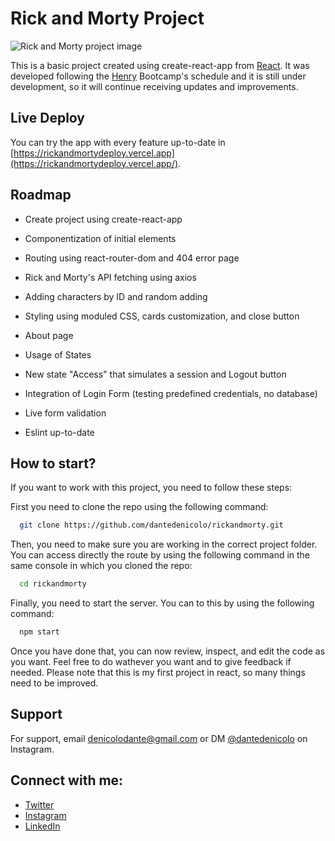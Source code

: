 
# Rick and Morty Project

![Rick and Morty project image](https://imgur.com/HdHbUe6.png)

This is a basic project created using create-react-app from [React](https://react.dev/). It was developed following the [Henry](https://soyhenry.com) Bootcamp's schedule and it is still under development, so it will continue receiving updates and improvements.

## Live Deploy

You can try the app with every feature up-to-date in [https://rickandmortydeploy.vercel.app](https://rickandmortydeploy.vercel.app/).
## Roadmap

- Create project using create-react-app

- Componentization of initial elements

- Routing using react-router-dom and 404 error page

- Rick and Morty's API fetching using axios

- Adding characters by ID and random adding

- Styling using moduled CSS, cards customization, and close button

- About page

- Usage of States

- New state "Access" that simulates a session and Logout button

- Integration of Login Form (testing predefined credentials, no database)

- Live form validation

- Eslint up-to-date


## How to start?

If you want to work with this project, you need to follow these steps:

First you need to clone the repo using the following command:
```bash
  git clone https://github.com/dantedenicolo/rickandmorty.git
```

Then, you need to make sure you are working in the correct project folder. You can access directly the route by using the following command in the same console in which you cloned the repo:
```bash
  cd rickandmorty
```

Finally, you need to start the server. You can to this by using the following command:
```bash
  npm start
```

Once you have done that, you can now review, inspect, and edit the code as you want. Feel free to do wathever you want and to give feedback if needed. Please note that this is my first project in react, so many things need to be improved.


## Support

For support, email denicolodante@gmail.com or DM [@dantedenicolo](https://instagram.com/dantedenicolo) on Instagram.

## Connect with me:

- [Twitter](https://twitter.com/dantutu_)
- [Instagram](https://instagram.com/dantedenicolo)
- [LinkedIn](https://www.linkedin.com/in/dantedenicolo/)
